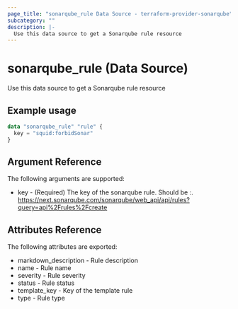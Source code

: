 ```yaml
---
page_title: "sonarqube_rule Data Source - terraform-provider-sonarqube"
subcategory: ""
description: |-
  Use this data source to get a Sonarqube rule resource
---
```


# sonarqube_rule (Data Source)

Use this data source to get a Sonarqube rule resource

## Example usage

```terraform
data "sonarqube_rule" "rule" {
  key = "squid:forbidSonar"
}
```

## Argument Reference

The following arguments are supported:

- key - (Required) The key of the sonarqube rule. Should be <repo>:<name>. https://next.sonarqube.com/sonarqube/web_api/api/rules?query=api%2Frules%2Fcreate

## Attributes Reference

The following attributes are exported:

- markdown_description - Rule description
- name - Rule name
- severity - Rule severity
- status - Rule status
- template_key - Key of the template rule
- type - Rule type
